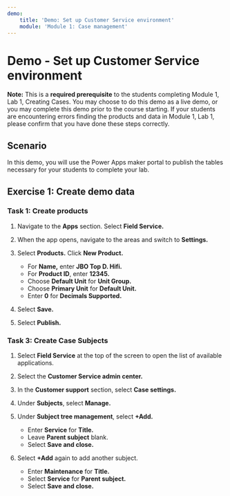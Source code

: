 ```yaml
---
demo:
    title: 'Demo: Set up Customer Service environment'
    module: 'Module 1: Case management'
---
```


# Demo - Set up Customer Service environment

**Note:** This is a **required prerequisite** to the students completing Module 1, Lab 1, Creating Cases. You may choose to do this demo as a live demo, or you may complete this demo prior to the course starting. If your students are encountering errors finding the products and data in Module 1, Lab 1, please confirm that you have done these steps correctly. 

## Scenario 

In this demo, you will use the Power Apps maker portal to publish the tables necessary for your students to complete your lab. 

## Exercise 1: Create demo data

### Task 1: Create products

1. Navigate to the **Apps** section. Select **Field Service.**

1. When the app opens, navigate to the areas and switch to **Settings.**

1. Select **Products.** Click **New Product.**
    - For **Name,** enter **JBO Top D. Hifi.**
    - For **Product ID**, enter **12345.**
    - Choose **Default Unit** for **Unit Group.**
    - Choose **Primary Unit** for **Default Unit.**
    - Enter **0** for **Decimals Supported.**
 
1. Select **Save.**

1. Select **Publish.**

### Task 3: Create Case Subjects 

1. Select **Field Service** at the top of the screen to open the list of available applications.

1. Select the **Customer Service admin center.**

1. In the **Customer support** section, select **Case settings.**

1. Under **Subjects**, select **Manage.**

1. Under **Subject tree management**, select **+Add.**
    - Enter **Service** for **Title.**
    - Leave **Parent subject** blank. 
    - Select **Save and close.**

1. Select **+Add** again to add another subject.
    - Enter **Maintenance** for **Title.**
    - Select **Service** for **Parent subject.**
    - Select **Save and close.**



